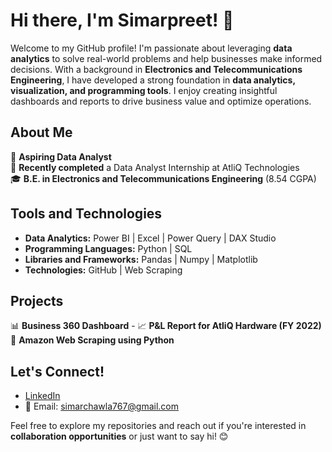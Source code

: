 # Hi there, I'm Simarpreet! 👋  
Welcome to my GitHub profile! I'm passionate about leveraging **data analytics** to solve real-world problems and help businesses make informed decisions. With a background in **Electronics and Telecommunications Engineering**, I have developed a strong foundation in **data analytics, visualization, and programming tools**. I enjoy creating insightful dashboards and reports to drive business value and optimize operations.  

## About Me  
💼 **Aspiring Data Analyst**  
🌱 **Recently completed** a Data Analyst Internship at AtliQ Technologies  
🎓 **B.E. in Electronics and Telecommunications Engineering** (8.54 CGPA)  

## Tools and Technologies  
- **Data Analytics:** Power BI | Excel | Power Query | DAX Studio  
- **Programming Languages:** Python | SQL  
- **Libraries and Frameworks:** Pandas | Numpy | Matplotlib  
- **Technologies:** GitHub | Web Scraping  

## Projects  
📊 **Business 360 Dashboard**  -
📈 **P&L Report for AtliQ Hardware (FY 2022)**  
🐍 **Amazon Web Scraping using Python**  
 

## Let's Connect!  
- [LinkedIn](http://www.linkedin.com/in/simarpreet15)  
- 📧 Email: [simarchawla767@gmail.com](mailto:simarchawla767@gmail.com)  

Feel free to explore my repositories and reach out if you're interested in **collaboration opportunities** or just want to say hi! 😊


